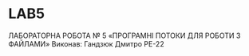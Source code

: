 # LAB5
ЛАБОРАТОРНА РОБОТА № 5 «ПРОГРАМНІ ПОТОКИ ДЛЯ РОБОТИ З ФАЙЛАМИ»
Виконав: Гандзюк Дмитро РЕ-22

